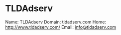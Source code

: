 
# TLDAdserv

Name: TLDAdserv
Domain: tldadserv.com
Home: http://www.tldadserv.com/
Email: info@tldadserv.com
